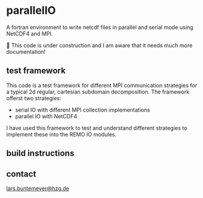 # parallelIO

A fortran environment to write netcdf files in parallel and serial mode using NetCDF4 and MPI.

:construction: This code is under construction and I am aware that it needs much more documentation!

## test framework

This code is a test framework for different MPI communication strategies for a typical 2d regular,
cartesian subdomain decomposition. The framework offerst two strategies:

* serial IO with different MPI collection implementations
* parallel IO with NetCDF4

I have used this framework to test and understand different strategies to implement these into the
REMO IO modules.

## build instructions

## contact

lars.buntemeyer@hzg.de
